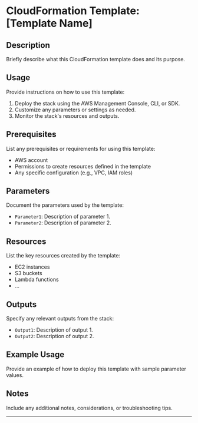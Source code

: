 # CloudFormation Template: [Template Name]

## Description
Briefly describe what this CloudFormation template does and its purpose.

## Usage
Provide instructions on how to use this template:
1. Deploy the stack using the AWS Management Console, CLI, or SDK.
2. Customize any parameters or settings as needed.
3. Monitor the stack's resources and outputs.

## Prerequisites
List any prerequisites or requirements for using this template:
- AWS account
- Permissions to create resources defined in the template
- Any specific configuration (e.g., VPC, IAM roles)

## Parameters
Document the parameters used by the template:
- `Parameter1`: Description of parameter 1.
- `Parameter2`: Description of parameter 2.

## Resources
List the key resources created by the template:
- EC2 instances
- S3 buckets
- Lambda functions
- ...

## Outputs
Specify any relevant outputs from the stack:
- `Output1`: Description of output 1.
- `Output2`: Description of output 2.

## Example Usage
Provide an example of how to deploy this template with sample parameter values.

## Notes
Include any additional notes, considerations, or troubleshooting tips.

---